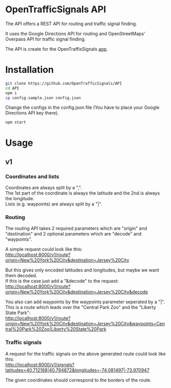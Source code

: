 # OpenTrafficSignals API

The API offers a REST API for routing and traffic signal finding.  

It uses the Google Directions API for routing and OpenStreetMaps' Overpass API for traffic signal finding.  

The API is create for the OpenTraffisSignals [app](https://github.com/OpenTrafficSignals/app).  

# Installation

```bash
git clone https://github.com/OpenTrafficSignals/API
cd API
npm i
cp config.sample.json config.json
```

Change the configs in the config.json file (You have to place your Google Directions API key there).  

```bash
npm start
```

# Usage

## v1

### Coordinates and lists

Coordinates are always split by a ",".  
The 1st part of the coordinate is always the latitude and the 2nd is always the longitude.  
Lists (e.g. waypoints) are always split by a "|".

### Routing

The routing API takes 2 required parameters which are "origin" and "destination" and 2 optional parameters which are "decode" and "waypoints".  

A simple request could look like this:  
<http://localhost:8000/v1/route?origin=New%20York%20City&destination=Jersey%20City>

But this gives only encoded latitudes and longitudes, but maybe we want them decoded.  
If this is the case just add a "&decode" to the request:  
<http://localhost:8000/v1/route?origin=New%20York%20City&destination=Jersey%20City&decode>

You also can add waypoints by the waypoints parameter seperated by a "|". This is a route which leads over the "Central Park Zoo" and the "Liberty State Park":  
<http://localhost:8000/v1/route?origin=New%20York%20City&destination=Jersey%20City&waypoints=Central%20Park%20Zoo|Liberty%20State%20Park>

### Traffic signals

A request for the traffic signals on the above generated route could look like this:  
<http://localhost:8000/v1/signals?latitudes=40.712168|40.794872&longitudes=-74.081497|-73.970947>

The given coordinates should correspond to the borders of the route.
